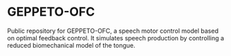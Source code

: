 # GEPPETO-OFC
Public repository for GEPPETO-OFC, a speech motor control model based on optimal feedback control. It simulates speech production by controlling a reduced biomechanical model of the tongue.
